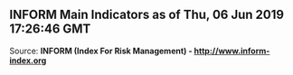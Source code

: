## INFORM Main Indicators as of Thu, 06 Jun 2019 17:26:46 GMT

Source: **INFORM (Index For Risk Management) - http://www.inform-index.org**